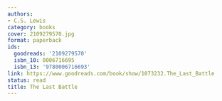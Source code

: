 ```yaml
---
authors:
- C.S. Lewis
category: books
cover: 2109279570.jpg
format: paperback
ids:
  goodreads: '2109279570'
  isbn_10: 0006716695
  isbn_13: '9780006716693'
link: https://www.goodreads.com/book/show/1073232.The_Last_Battle
status: read
title: The Last Battle
---
```

